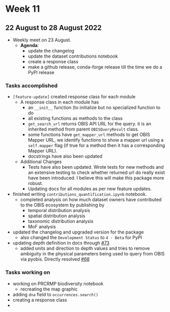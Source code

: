 # Week 11
## 22 August to 28 August 2022
+ Weekly meet on 23 August.
    + **Agenda**:
        + update the changelog
        + update the dataset contributions notebook
        + create a response class
        + make a github release, conda-forge release till the time we do a PyPI release

### Tasks accomplished
+ `[feature-update]` created response class for each module
    + A response class in each module has
        + an `__init__` function (to initialize but no specialized function to do
        + all existing functions as methods to the class
        + `get_search_url` returns OBIS API URL for the query. it is an inherited method from parent `OBISQueryResult` class.
        + some functions have `get_mapper_url` methods to get OBIS Mapper URL, we identify functions to show a mapper url using a `self.mapper` flag (if true for a method then it has a corresponding Mapper URL).
        + docstrings have also been updated
    + Additional Changes
        + Tests have also been updated. Wrote tests for new methods and an extensive testing to check whether returned url do really exist have been introduced. I believe this will make this package more robust.
        + Updating docs for all modules as per new feature updates.
+ finished writing `contributions_quantification.ipynb` notebook.
    + completed analysis on how much dataset owners have contributed to the OBIS ecosystem by publishing by
        + temporal distribution analysis
        + spatial distribution analysis
        + taxonomic distribution analysis
        + MoF analysis
+ updated the changelog and upgraded version for the package
    + also changed the `Development Status` to `4 - Beta` for PyPI
+ updating depth definition in docs through [#73](https://github.com/iobis/pyobis/pull/73)
    + added units and direction to depth values and tries to remove ambiguity in the physical parameters being used to query from OBIS via pyobis. Directly resolved [#68](https://github.com/iobis/pyobis/issues/68)
    
### Tasks working on
+ working on PRCRMP biodiversity notebook
    + recreating the map graphic
+ adding `dna` field to `occurrences.search()`
+ creating a response class
+ 